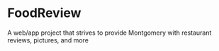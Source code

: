# FoodReview
A web/app project that strives to provide Montgomery with restaurant reviews, pictures, and more
